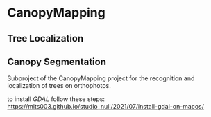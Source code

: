 # CanopyMapping

## Tree Localization

## Canopy Segmentation

Subproject of the CanopyMapping project for the recognition and localization of trees on orthophotos.

to install _GDAL_ follow these steps: https://mits003.github.io/studio_null/2021/07/install-gdal-on-macos/
